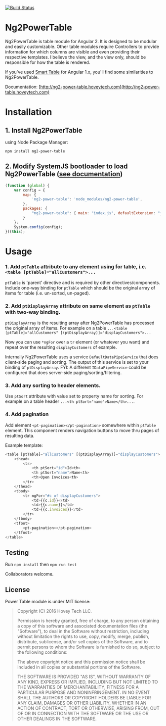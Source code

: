 [![Build Status](https://travis-ci.org/hoveytech/ng2-power-table.svg?branch=master)](https://travis-ci.org/hoveytech/ng2-power-table)

# Ng2PowerTable

Ng2PowerTable is table module for Angular 2. It is designed to be modular and easily customizable. Other table modules require Controllers to provide information for which columns are visible and even providing their respective templates. I believe the view, and the view only, should be responsible for how the table is rendered.

If you've used [Smart Table](https://github.com/lorenzofox3/Smart-Table) for Angular 1.x, you'll find some similarities to Ng2PowerTable.

Documentation: [http://ng2-power-table.hoveytech.com](http://ng2-power-table.hoveytech.com)

# Installation

## 1. Install Ng2PowerTable

using Node Package Manager:

`npm install ng2-power-table`

## 2. Modify SystemJS bootloader to load Ng2PowerTable ([see documentation](https://hoveytech.github.io/ng2-power-table/))

```javascript
(function (global) {
    var config = {
        map: {
            'ng2-power-table': 'node_modules/ng2-power-table',
        },
        packages: {
            "ng2-power-table": { main: "index.js", defaultExtension: "js" },
        }
    };
    System.config(config);
})(this);
```

# Usage

### 1. Add `ptTable` attribute to any element using for table, i.e. `<table [ptTable]="allCustomers">...`

`ptTable` is 'parent' directive and is required by other directives/components. Include one-way binding for `ptTable` which should be the original array of items for table (i.e. un-sorted, un-paged).

### 2. Add `ptDisplayArray` attribute on same element as `ptTable` with two-way binding.

`ptDisplayArray` is the resulting array after Ng2PowerTable has processed the original array of items. For example on a table `...<table [ptTable]="allCustomers" [(ptDisplayArray)]="displayCustomers">...`

Now you can use `*ngFor` over a `tr` element (or whatever you want) and repeat over the resulting `displayCustomers` of example.

Internally Ng2PowerTable uses a service `DefaultDataPipeService` that does client-side paging and sorting. The output of this service is set to your binding of `ptDisplayArray`. FYI: A different `IDataPipeService` could be configured that does server-side paging/sorting/filtering.

### 3. Add any sorting to header elements.

Use `ptSort` attribute with value set to property name for sorting. For example on a table header `...<th ptSort="name">Name</th>...`.

### 4. Add pagination 

Add element `<pt-pagination></pt-pagination>` somewhere within `ptTable` element. This component renders navigation buttons to move thru pages of resulting data.

Example template:

```javascript
<table [ptTable]="allCustomers" [(ptDisplayArray)]="displayCustomers">
    <thead>
        <tr>
            <th ptSort="id">Id<th>
            <th ptSort="name">Name<th>
            <th>Open Invoices<th>
        </tr>
    </thead>
    <tbody>
        <tr ngFor="#c of displayCustomers">
            <td>{{c.id}}</td>
            <td>{{c.name}}</td>
            <td>{{c.invoices}}</td>
        </tr>
    </tbody>
    <tfoot>
        <pt-pagination></pt-pagination>
    </tfoot>
</table>
```

## Testing

Run `npm install` then `npm run test`

Collaborators welcome.

## License

Power Table module is under MIT license:

> Copyright (C) 2016 Hovey Tech LLC.
>
> Permission is hereby granted, free of charge, to any person
> obtaining a copy of this software and associated documentation files
> (the "Software"), to deal in the Software without restriction,
> including without limitation the rights to use, copy, modify, merge,
> publish, distribute, sublicense, and/or sell copies of the Software,
> and to permit persons to whom the Software is furnished to do so,
> subject to the following conditions:
>
> The above copyright notice and this permission notice shall be
> included in all copies or substantial portions of the Software.
>
> THE SOFTWARE IS PROVIDED "AS IS", WITHOUT WARRANTY OF ANY KIND,
> EXPRESS OR IMPLIED, INCLUDING BUT NOT LIMITED TO THE WARRANTIES OF
> MERCHANTABILITY, FITNESS FOR A PARTICULAR PURPOSE AND
> NONINFRINGEMENT. IN NO EVENT SHALL THE AUTHORS OR COPYRIGHT HOLDERS
> BE LIABLE FOR ANY CLAIM, DAMAGES OR OTHER LIABILITY, WHETHER IN AN
> ACTION OF CONTRACT, TORT OR OTHERWISE, ARISING FROM, OUT OF OR IN
> CONNECTION WITH THE SOFTWARE OR THE USE OR OTHER DEALINGS IN THE
> SOFTWARE.
